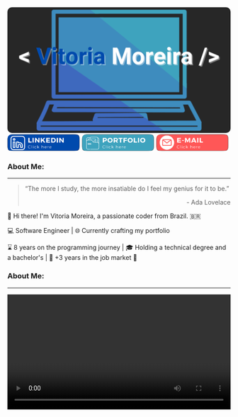 <img style="border-radius: 10px" src="images/logo.png"/> 

<section style="display: flex">
	<a> 
        <img style="border-radius: 10px; display: flex; flex: 1" src="images/linkedin.png"/> 
    </a>
	<a>
        <img style="border-radius: 10px; display: flex; flex: 1" src="images/portfolio.png"/>
    </a>
	<a>
        <img style="border-radius: 10px; display: flex; flex: 1" src="images/email.png"/>
    </a>
</section>


### About Me:
---

 >“The more I study, the more insatiable do I feel my genius for it to be.”
 ><p style="text-align: right;">- Ada Lovelace</p>


👋 Hi there! I'm Vitoria Moreira, a passionate coder from Brazil. 🇧🇷

💻 Software Engineer | 🌐 Currently crafting my portfolio

⌛ 8 years on the programming journey | 🎓 Holding a technical degree and a bachelor's | 💼 +3 years in the job market 🚀


### About Me:
---
<video width="100%" height="260" controls>
  <source src="video.mov" type="video/mp4">
</video>
